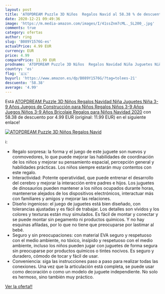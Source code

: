 ```yaml
---
layout: post
title: 'ATOPDREAM Puzzle 3D Niños  Regalos Navid al 58.38 % de descuento'
date: 2020-12-21 09:49:36
image: 'https://m.media-amazon.com/images/I/41ssZnm7cML._SL200_.jpg'
comments: true
category: ofertas
author: ring
slug: 'B089Y1576G-es'
actualPrice: 4.99 EUR
currency: EUR
price: 4.99
comparePrice: 11.99 EUR
prodname: 'ATOPDREAM Puzzle 3D Niños  Regalos Navidad Niña Juguetes Niña 3-9 Años Juegos de Construcción para Niños Regalos Niños 3-9 Años Juegos Niños 3-9 Años Bricolaje Regalos para Niños Navidad 2020'
country: 'es'
flag: '🇪🇸'
buyurl: 'https://www.amazon.es/dp/B089Y1576G/?tag=tolees-21'
descuento: '58.38'
average: '4.99'
---
```


Está [ATOPDREAM Puzzle 3D Niños  Regalos Navidad Niña Juguetes Niña 3-9 Años Juegos de Construcción para Niños Regalos Niños 3-9 Años Juegos Niños 3-9 Años Bricolaje Regalos para Niños Navidad 2020](https://www.amazon.es/dp/B089Y1576G/?tag=tolees-21) con 58.38 de descuento por 4.99 EUR (original: 11.99 EUR) en el siguiente enlace!

[![ATOPDREAM Puzzle 3D Niños  Regalos Navid](https://m.media-amazon.com/images/I/41ssZnm7cML._SL200_.jpg)](https://www.amazon.es/dp/B089Y1576G/?tag=tolees-21)

ℹ️:

- Regalo sorpresa: la forma y el juego de este juguete son nuevos y conmovedores, lo que puede mejorar las habilidades de coordinación de los niños y mejorar su pensamiento espacial, percepción general y habilidades prácticas. Los niños siempre estarán muy contentos con este regalo.
- Interactividad: Potente operatividad, que puede entrenar el desarrollo del cerebro y mejorar la interacción entre padres e hijos. Los juguetes de dinosaurios pueden mantener a los niños ocupados durante horas, mantenerse alejados de los dispositivos electrónicos, interactuar más con familiares y amigos y mejorar las relaciones.
- Diseño ingenioso: el juego de juguetes está bien diseñado, con tolerancias ajustadas y es fácil de trabajar. Los detalles son vívidos y los colores y texturas están muy simulados. Es fácil de montar y conectar y se puede montar sin pegamento ni productos químicos. Y no hay esquinas afiladas, por lo que no tiene que preocuparse por lastimar al bebé.
- Seguro y sin preocupaciones: con material EVA seguro y respetuoso con el medio ambiente, no tóxico, insípido y respetuoso con el medio ambiente, incluso los niños pueden jugar con juguetes de forma segura sin preocuparse por productos químicos o tintes nocivos. Es seguro y duradero, cómodo de tocar y fácil de usar.
- Conveniencia: siga las instrucciones paso a paso para realizar todas las conexiones. Una vez que la articulación está completa, se puede usar como decoración o como un modelo de juguete independiente. No solo es hermoso, sino también muy práctico.

[Ver la oferta!!](https://www.amazon.es/dp/B089Y1576G/?tag=tolees-21)
